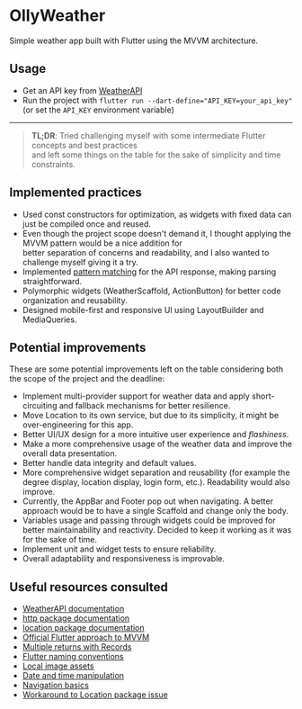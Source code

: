 # OllyWeather

Simple weather app built with Flutter using the MVVM architecture.  

## Usage

- Get an API key from [WeatherAPI](https://www.weatherapi.com/)
- Run the project with `flutter run --dart-define="API_KEY=your_api_key"` (or set the `API_KEY` environment variable)

---

> **TL;DR**: Tried challenging myself with some intermediate Flutter concepts and best practices  
> and left some things on the table for the sake of simplicity and time constraints.

## Implemented practices

- Used const constructors for optimization, as widgets with fixed data can just be compiled once and reused.
- Even though the project scope doesn't demand it, I thought applying the MVVM pattern would be a nice addition for  
better separation of concerns and readability, and I also wanted to challenge myself giving it a try.
- Implemented [pattern matching](https://docs.flutter.dev/cookbook/networking/fetch-data#3-convert-the-response-into-a-custom-dart-object) for the API response, making parsing straightforward.
- Polymorphic widgets (WeatherScaffold, ActionButton) for better code organization and reusability.
- Designed mobile-first and responsive UI using LayoutBuilder and MediaQueries.

## Potential improvements

These are some potential improvements left on the table considering both the scope of the project and the deadline:

- Implement multi-provider support for weather data and apply short-circuiting and fallback mechanisms for better resilience.
- Move Location to its own service, but due to its simplicity, it might be over-engineering for this app.
- Better UI/UX design for a more intuitive user experience and _flashiness_.
- Make a more comprehensive usage of the weather data and improve the overall data presentation.
- Better handle data integrity and default values.
- More comprehensive widget separation and reusability (for example the degree display, location display, login form, etc.). Readability would also improve.
- Currently, the AppBar and Footer pop out when navigating. A better approach would be to have a single Scaffold and change only the body.
- Variables usage and passing through widgets could be improved for better maintainability and reactivity. Decided to keep it working as it was for the sake of time.
- Implement unit and widget tests to ensure reliability.
- Overall adaptability and responsiveness is improvable.

## Useful resources consulted

- [WeatherAPI documentation](https://www.weatherapi.com/docs/)
- [http package documentation](https://pub.dev/packages/http)
- [location package documentation](https://pub.dev/packages/location)
- [Official Flutter approach to MVVM](https://docs.flutter.dev/get-started/fundamentals/state-management#using-mvvm-for-your-applications-architecture)
- [Multiple returns with Records](https://dart.dev/language/records)
- [Flutter naming conventions](https://docs.flutterflow.io/resources/style-guide/#constants)
- [Local image assets](https://docs.flutter.dev/ui/assets/assets-and-images)
- [Date and time manipulation](https://api.flutter.dev/flutter/dart-core/DateTime-class.html)
- [Navigation basics](https://docs.flutter.dev/cookbook/navigation/navigation-basics)
- [Workaround to Location package issue](https://github.com/Lyokone/flutterlocation/issues/987#issuecomment-2441437378)
